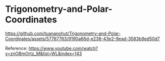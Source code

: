 # Trigonometry-and-Polar-Coordinates

https://github.com/tuananohut/Trigonometry-and-Polar-Coordinates/assets/57767763/9190a66d-e238-43e2-9ead-3583b9ed50d7

Reference:
https://www.youtube.com/watch?v=znOBmOrtz_M&list=WL&index=143
